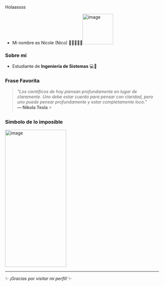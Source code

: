 Holaassss 
- Mi nombre es Nicole (Nico) 💜💜💜💜💜<img width="100" height="100" alt="image" src="https://github.com/user-attachments/assets/ebf42c55-e584-46fb-bcf6-2032b7030860" />


###  Sobre mí  
- Estudiante de **Ingeniería de Sistemas** 💻📡  

### Frase Favorita  
> *"Los científicos de hoy piensan profundamente en lugar de claramente. Uno debe estar cuerdo para pensar con claridad, pero uno puede pensar profundamente y estar completamente loco."*  
> **— Nikola Tesla** ⚡  

###  Símbolo de lo imposible 
<img width="200" height="450" alt="image" src="https://github.com/user-attachments/assets/16e3a46a-0d90-4d42-9c88-c8ae923e68d2" />

---  
✨ *¡Gracias por visitar mi perfil!* ✨  
